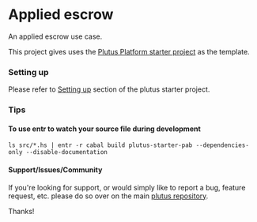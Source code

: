 # Applied escrow

An applied escrow use case.


This project gives uses the [Plutus Platform starter project](https://github.com/input-output-hk/plutus-starter) as the template.

### Setting up
Please refer to [Setting up](https://github.com/input-output-hk/plutus-starter#setting-up) section of the plutus starter project.

### Tips
#### To use entr to watch your source file during development
```ls src/*.hs | entr -r cabal build plutus-starter-pab --dependencies-only --disable-documentation```

#### Support/Issues/Community

If you're looking for support, or would simply like to report a bug, feature
request, etc. please do so over on the main [plutus repository](https://github.com/input-output-hk/plutus).


Thanks!
